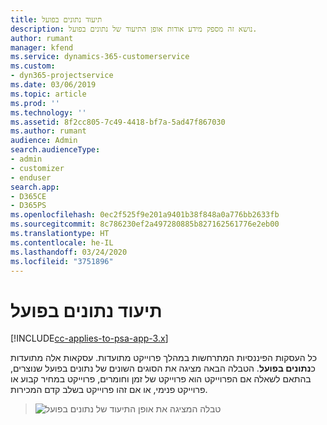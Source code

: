 ```yaml
---
title: תיעוד נתונים בפועל
description: נושא זה מספק מידע אודות אופן התיעוד של נתונים בפועל.
author: rumant
manager: kfend
ms.service: dynamics-365-customerservice
ms.custom:
- dyn365-projectservice
ms.date: 03/06/2019
ms.topic: article
ms.prod: ''
ms.technology: ''
ms.assetid: 8f2cc805-7c49-4418-bf7a-5ad47f867030
ms.author: rumant
audience: Admin
search.audienceType:
- admin
- customizer
- enduser
search.app:
- D365CE
- D365PS
ms.openlocfilehash: 0ec2f525f9e201a9401b38f848a0a776bb2633fb
ms.sourcegitcommit: 8c786230ef2a497280885b827162561776e2eb00
ms.translationtype: HT
ms.contentlocale: he-IL
ms.lasthandoff: 03/24/2020
ms.locfileid: "3751896"
---
```

# <a name="recording-actuals"></a>תיעוד נתונים בפועל 

[!INCLUDE[cc-applies-to-psa-app-3.x](../includes/cc-applies-to-psa-app-3x.md)]

כל העסקות הפיננסיות המתרחשות במהלך פרוייקט מתועדות. עסקאות אלה מתועדות כ**נתונים בפועל**. הטבלה הבאה מציגה את הסוגים השונים של נתונים בפועל שנוצרים, בהתאם לשאלה אם הפרוייקט הוא פרוייקט של זמן וחומרים, פרוייקט במחיר קבוע או פרוייקט פנימי, או אם זהו פרוייקט בשלב קדם המכירות.

> ![טבלה המציגה את אופן התיעוד של נתונים בפועל](media/advanced-table2.png)
